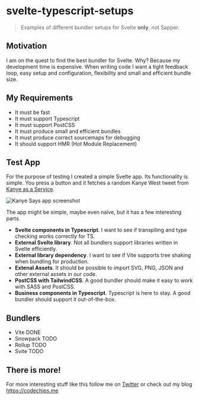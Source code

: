 # svelte-typescript-setups

> Examples of different bundler setups for Svelte **only**, not Sapper.

## Motivation

I am on the quest to find the best bundler for Svelte. Why? Because my development time is expensive. When writing code I want a tight feedback loop, easy setup and configuration, flexibility and small and efficient bundle size.

## My Requirements

- It must be fast
- It must support Typescript
- It must support PostCSS
- It must produce small and efficient bundles
- It must produce correct sourcemaps for debugging
- It should support HMR (Hot Module Replacement)

## Test App

For the purpose of testing I created a simple Svelte app. Its functionality is simple. You press a button and it fetches a random Kanye West tweet from [Kanye as a Service](https://kanye.rest/).

![Kanye Says app screenshot](https://res.cloudinary.com/codechips/image/upload/v1598252607/kanye-says-app_rup4n6.webp)

The app might be simple, maybe even naïve, but it has a few interesting parts.

- **Svelte components in Typescript**. I want to see if transpiling and type checking works correctly for TS.
- **External Svelte library**. Not all bundlers support libraries written in Svelte efficiently.
- **External library dependency**. I want to see if Vite supports tree shaking when bundling for production.
- **Extenal Assets**. It should be possible to import SVG, PNG, JSON and other external assets in our code.
- **PostCSS with TailwindCSS**. A good bundler should make it easy to work with SASS and PostCSS.
- **Business components in Typescript**. Typescript is here to stay. A good bundler should support it out-of-the-box.

## Bundlers

- Vite DONE
- Snowpack TODO
- Rollup TODO
- Svite TODO

## There is more!

For more interesting stuff like this follow me on [Twitter](https://twitter.com/codechips) or check out my blog https://codechips.me

